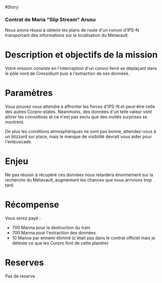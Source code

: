 #Story 

### Contrat de Maria "Slip Stream" Arusu

Nous avons réussi à obtenir les plans de route d'un convoi d'IPS-N transportant des informations sur la localisation du Metavault.

# Description et objectifs de la mission

Votre mission consiste en l'interception d'un convoi ferré se déplaçant dans le pôle nord de Cressidium puis à l'extraction de ses données. 

# Paramètres

Vous pouvez vous attendre à affronter les forces d'IPS-N et peut-être celle des autres Corpro-states. Néanmoins, des données d'un telle valeur vont attirer les convoitises et ce n'est pas exclu que  des invités surprises se montrent. 

De plus les conditions atmosphériques ne sont pas bonne, attendez-vous à un blizzard sur place, mais le manque de visibilité devrait vous aider pour l'embuscade.

# Enjeu

Ne pas réussir à récupéré ces données nous retardera énormément sur la recherche du Metavault, augmentant les chances que nous arrivions trop tard.

# Récompense

Vous serez payé : 
- 700 Manna pour la destruction du train
- 700 Manna pour l'extraction des données
- 10 Manna par ennemi éliminé (c'était pas dans le contrat officiel mais je déteste ce que les Corpro font de cette planète)

# Reserves

Pas de reserve